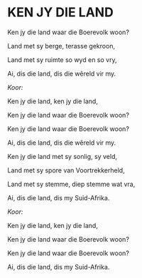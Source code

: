 # KEN JY DIE LAND

Ken jy die land waar die Boerevolk woon?

Land met sy berge, terasse gekroon,

Land met sy ruimte so wyd en so vry,

Ai, dis die land, dis die wêreld vir my.


_Koor:_

Ken jy die land, ken jy die land,

Ken jy die land waar die Boerevolk woon?

Ken jy die land waar die Boerevolk woon?

Ai, dis die land, dis die wêreld vir my.


Ken jy die land met sy sonlig, sy veld,

Land met sy spore van Voortrekkerheld,

Land met sy stemme, diep stemme wat vra,

Ai, dis die land, dis my Suid-Afrika.


_Koor:_

Ken jy die land, ken jy die land,

Ken jy die land waar die Boerevolk woon?

Ken jy die land waar die Boerevolk woon?

Ai, dis die land, dis my Suid-Afrika.

